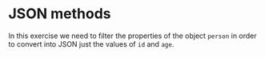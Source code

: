 # JSON methods

In this exercise we need to filter the properties of the object `person` in order to convert into JSON just the values of `id` and `age`.
